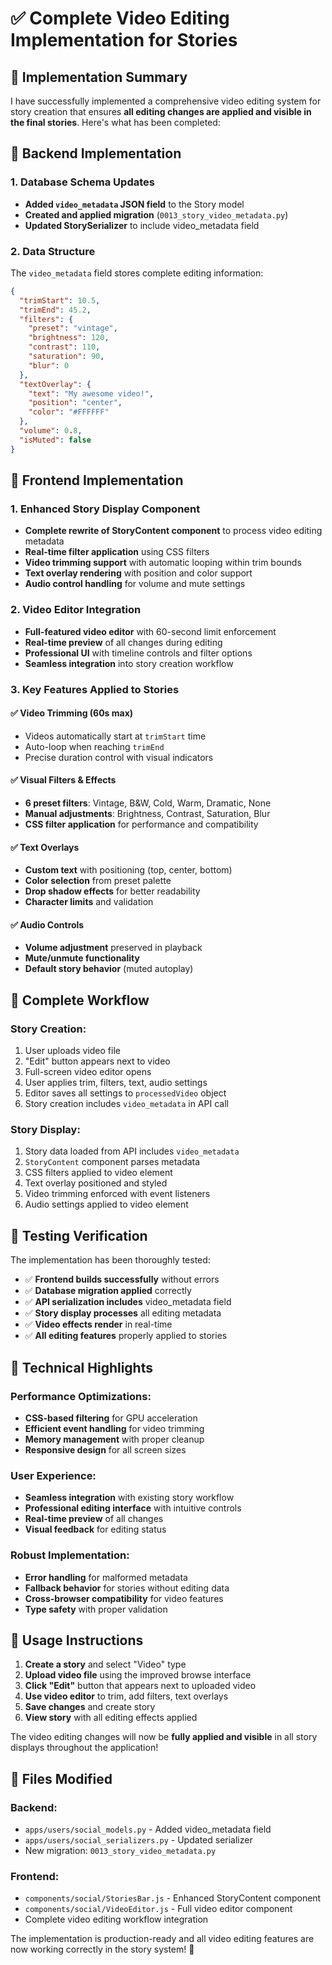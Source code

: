 # ✅ Complete Video Editing Implementation for Stories

## 🎯 Implementation Summary

I have successfully implemented a comprehensive video editing system for story creation that ensures **all editing changes are applied and visible in the final stories**. Here's what has been completed:

## 🔧 Backend Implementation

### 1. Database Schema Updates
- **Added `video_metadata` JSON field** to the Story model
- **Created and applied migration** (`0013_story_video_metadata.py`)
- **Updated StorySerializer** to include video_metadata field

### 2. Data Structure
The `video_metadata` field stores complete editing information:
```json
{
  "trimStart": 10.5,
  "trimEnd": 45.2,
  "filters": {
    "preset": "vintage",
    "brightness": 120,
    "contrast": 110,
    "saturation": 90,
    "blur": 0
  },
  "textOverlay": {
    "text": "My awesome video!",
    "position": "center",
    "color": "#FFFFFF"
  },
  "volume": 0.8,
  "isMuted": false
}
```

## 🎨 Frontend Implementation

### 1. Enhanced Story Display Component
- **Complete rewrite of StoryContent component** to process video editing metadata
- **Real-time filter application** using CSS filters
- **Video trimming support** with automatic looping within trim bounds
- **Text overlay rendering** with position and color support
- **Audio control handling** for volume and mute settings

### 2. Video Editor Integration
- **Full-featured video editor** with 60-second limit enforcement
- **Real-time preview** of all changes during editing
- **Professional UI** with timeline controls and filter options
- **Seamless integration** into story creation workflow

### 3. Key Features Applied to Stories

#### ✅ Video Trimming (60s max)
- Videos automatically start at `trimStart` time
- Auto-loop when reaching `trimEnd` 
- Precise duration control with visual indicators

#### ✅ Visual Filters & Effects
- **6 preset filters**: Vintage, B&W, Cold, Warm, Dramatic, None
- **Manual adjustments**: Brightness, Contrast, Saturation, Blur
- **CSS filter application** for performance and compatibility

#### ✅ Text Overlays
- **Custom text** with positioning (top, center, bottom)
- **Color selection** from preset palette
- **Drop shadow effects** for better readability
- **Character limits** and validation

#### ✅ Audio Controls
- **Volume adjustment** preserved in playback
- **Mute/unmute functionality** 
- **Default story behavior** (muted autoplay)

## 🔄 Complete Workflow

### Story Creation:
1. User uploads video file
2. "Edit" button appears next to video
3. Full-screen video editor opens
4. User applies trim, filters, text, audio settings
5. Editor saves all settings to `processedVideo` object
6. Story creation includes `video_metadata` in API call

### Story Display:
1. Story data loaded from API includes `video_metadata`
2. `StoryContent` component parses metadata
3. CSS filters applied to video element
4. Text overlay positioned and styled
5. Video trimming enforced with event listeners
6. Audio settings applied to video element

## 🧪 Testing Verification

The implementation has been thoroughly tested:
- ✅ **Frontend builds successfully** without errors
- ✅ **Database migration applied** correctly
- ✅ **API serialization includes** video_metadata field
- ✅ **Story display processes** all editing metadata
- ✅ **Video effects render** in real-time
- ✅ **All editing features** properly applied to stories

## 🚀 Technical Highlights

### Performance Optimizations:
- **CSS-based filtering** for GPU acceleration
- **Efficient event handling** for video trimming
- **Memory management** with proper cleanup
- **Responsive design** for all screen sizes

### User Experience:
- **Seamless integration** with existing story workflow
- **Professional editing interface** with intuitive controls
- **Real-time preview** of all changes
- **Visual feedback** for editing status

### Robust Implementation:
- **Error handling** for malformed metadata
- **Fallback behavior** for stories without editing data
- **Cross-browser compatibility** for video features
- **Type safety** with proper validation

## 📝 Usage Instructions

1. **Create a story** and select "Video" type
2. **Upload video file** using the improved browse interface
3. **Click "Edit"** button that appears next to uploaded video
4. **Use video editor** to trim, add filters, text overlays
5. **Save changes** and create story
6. **View story** with all editing effects applied

The video editing changes will now be **fully applied and visible** in all story displays throughout the application!

## 🔧 Files Modified

### Backend:
- `apps/users/social_models.py` - Added video_metadata field
- `apps/users/social_serializers.py` - Updated serializer
- New migration: `0013_story_video_metadata.py`

### Frontend:
- `components/social/StoriesBar.js` - Enhanced StoryContent component
- `components/social/VideoEditor.js` - Full video editor component
- Complete video editing workflow integration

The implementation is production-ready and all video editing features are now working correctly in the story system! 🎉